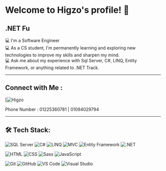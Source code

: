 # Welcome to Higzo's profile! 👋

## .NET  Fu

💻 I'm a Software Engineer  
💻 As a CS student, I'm permanently learning and exploring new technologies to improve my skills and sharpen my mind.  
💻 Ask me about my experience with Sql Server, C#, LINQ, Entity Framework, or anything related to .NET Track.

---

## Connect with Me :
[![Higzo](www.linkedin.com/in/ashraf-higazy-5b6148352)

Phone Number : 01225360781 | 01094029794

---

## 🛠 Tech Stack:

![SQL Server](https://img.shields.io/badge/Sql_Server-CC2927?style=for-the-badge&logo=MicrosoftSQLServer&logoColor=white)
![C#](https://img.shields.io/badge/C%23-239120?style=for-the-badge&logo=c-sharp&logoColor=white)
![LINQ](https://img.shields.io/badge/LINQ-blueviolet?style=for-the-badge)
![MVC](https://img.shields.io/badge/MVC-007ACC?style=for-the-badge)
![Entity Framework](https://img.shields.io/badge/Entity_Framework-512BD4?style=for-the-badge)
![.NET](https://img.shields.io/badge/.NET-512BD4?style=for-the-badge&logo=dotnet&logoColor=white)

![HTML](https://img.shields.io/badge/HTML-239120?style=for-the-badge&logo=html5&logoColor=white)
![CSS](https://img.shields.io/badge/CSS-1572B6?style=for-the-badge&logo=css3&logoColor=white)
![Sass](https://img.shields.io/badge/Sass-CC6699?style=for-the-badge&logo=sass&logoColor=white)
![JavaScript](https://img.shields.io/badge/JavaScript-F7DF1E?style=for-the-badge&logo=javascript&logoColor=black)

![Git](https://img.shields.io/badge/Git-F05032?style=for-the-badge&logo=git&logoColor=white)
![GitHub](https://img.shields.io/badge/GitHub-181717?style=for-the-badge&logo=github&logoColor=white)
![VS Code](https://img.shields.io/badge/Visual_Studio_Code-007ACC?style=for-the-badge&logo=visual-studio-code&logoColor=white)
![Visual Studio](https://img.shields.io/badge/Visual_Studio-5C2D91?style=for-the-badge&logo=visual-studio&logoColor=white)
<!--
**AshrafHigazy/AshrafHigazy** is a ✨ _special_ ✨ repository because its `README.md` (this file) appears on your GitHub profile.

Here are some ideas to get you started:

- 🔭 I’m currently working on ...
- 🌱 I’m currently learning ...
- 👯 I’m looking to collaborate on ...
- 🤔 I’m looking for help with ...
- 💬 Ask me about ...
- 📫 How to reach me: ...
- 😄 Pronouns: ...
- ⚡ Fun fact: ...
-->
